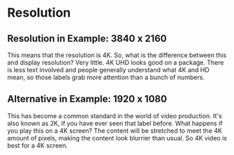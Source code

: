 # Resolution

## Resolution in Example: 3840 x 2160
This means that the resolution is 4K. So, what is the difference between this and display resolution? Very little. 4K UHD looks good on a package. There is less text involved and people generally understand what 4K and HD mean, so those labels grab more attention than a bunch of numbers. 

## Alternative in Example: 1920 x 1080
This has become a common standard in the world of video production. It's also known as 2K, if you have ever seen that label before. What happens if you play this on a 4K screen? The content will be stretched to meet the 4K amount of pixels, making the content look blurrier than usual. So 4K video is best for a 4K screen. 
